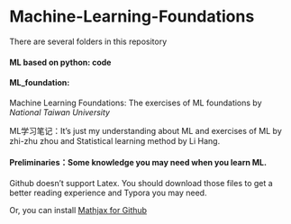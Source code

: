 # Machine-Learning-Foundations

There are several folders in this repository

#### ML based on python: code

#### ML_foundation:

Machine Learning Foundations: The exercises of ML foundations by *National Taiwan University*

ML学习笔记：It’s just my understanding about ML and exercises of ML by zhi-zhu zhou and Statistical learning method by Li Hang.

#### Preliminaries：Some knowledge you may need when you learn ML.

Github doesn’t support Latex. You should download those files to get a better reading experience and Typora you may need. 

Or, you can install [Mathjax for Github](https://chrome.google.com/webstore/detail/mathjax-plugin-for-github/ioemnmodlmafdkllaclgeombjnmnbima/related)
